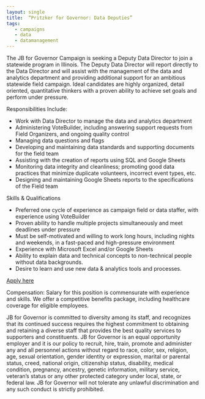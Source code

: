 ```yaml
---
layout: single
title:  “Pritzker for Governor: Data Deputies”
tags:
   - campaigns
   - data
   - datamanagement
---
```

The JB for Governor Campaign is seeking a Deputy Data Director to join a statewide program in Illinois. The Deputy Data Director will report directly to the Data Director and will assist with the
management of the data and analytics department and providing additional support for an ambitious statewide field campaign.
Ideal candidates are highly organized, detail oriented, quantitative thinkers with a proven ability to achieve set goals and perform under pressure.

Responsibilities Include:
* Work with Data Director to manage the data and analytics department
* Administering VoteBuilder, including answering support requests from Field Organizers, and ongoing quality control
* Managing data questions and flags
* Developing and maintaining data standards and supporting documents for the field team
* Assisting with the creation of reports using SQL and Google Sheets
* Monitoring data integrity and cleanliness; promoting good data practices that minimize duplicate volunteers, incorrect event types, etc.
* Designing and maintaining Google Sheets reports to the specifications of the Field team

Skills & Qualifications
* Preferred one cycle of experience as campaign field or data staffer, with experience using VoteBuilder
* Proven ability to handle multiple projects simultaneously and meet deadlines under pressure
* Must be self-motivated and willing to work long hours, including nights and weekends, in a fast-paced and high-pressure environment
* Experience with Microsoft Excel and/or Google Sheets
* Ability to explain data and technical concepts to non-technical people without data backgrounds.
* Desire to learn and use new data & analytics tools and processes.

[Apply here](https://docs.google.com/forms/d/e/1FAIpQLSfondUILJ9En8HubFsVHdq-7dbakW13BVBu1BdPINZkwWCTZA/viewform)

Compensation:
Salary for this position is commensurate with experience and skills. We offer a competitive benefits package, including healthcare coverage for eligible employees.

JB for Governor is committed to diversity among its staff, and recognizes that its continued success requires the highest commitment to obtaining and retaining a diverse staff that provides the best
quality services to supporters and constituents. JB for Governor is an equal opportunity employer and it is our policy to recruit, hire, train, promote and administer any and all personnel actions
without regard to race, color, sex, religion, age, sexual orientation, gender identity or expression, marital or parental status, creed, national origin, citizenship status, disability, medical condition,
pregnancy, ancestry, genetic information, military service, veteran’s status or any other protected
category under local, state, or federal law. JB for Governor will not tolerate any unlawful
discrimination and any such conduct is strictly prohibited.
